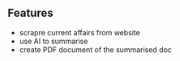## Features
- scrapre current affairs from website
- use AI to summarise
- create PDF document of the summarised doc